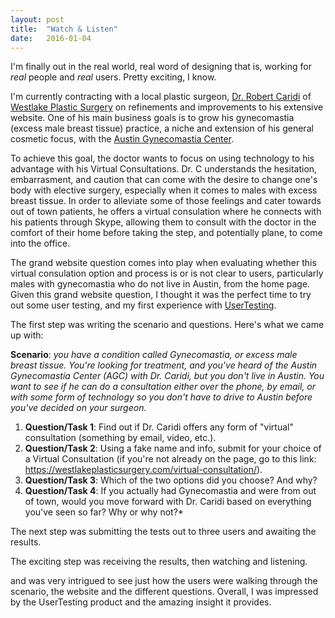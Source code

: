 ```yaml
---
layout: post
title:  "Watch & Listen"
date:   2016-01-04
---
```


I'm finally out in the real world, real word of designing that is, working for *real* people and *real* users. Pretty exciting, I know.

I'm currently contracting with a local plastic surgeon, <a href="https://westlakeplasticsurgery.com/dr-caridi-bio/" target="_blank">Dr. Robert Caridi</a> of <a href="https://westlakeplasticsurgery.com/" target="_blank">Westlake Plastic Surgery</a> on refinements and improvements to his extensive website. One of his main business goals is to grow his gynecomastia (excess male breast tissue) practice, a niche and extension of his general cosmetic focus, with the <a href="https://westlakeplasticsurgery.com/austin-gynecomastia-center/" target="=_blank">Austin Gynecomastia Center</a>.

To achieve this goal, the doctor wants to focus on using technology to his advantage with his Virtual Consultations. Dr. C understands the hesitation, embarrasment, and caution that can come with the desire to change one's body with elective surgery, especially when it comes to males with excess breast tissue. In order to alleviate some of those feelings and cater towards out of town patients, he offers a virtual consulation where he connects with his patients through Skype, allowing them to consult with the doctor in the comfort of their home before taking the step, and potentially plane, to come into the office.

The grand website question comes into play when evaluating whether this virtual consulation option and process is or is not clear to users, particularly males with gynecomastia who do not live in Austin, from the home page. Given this grand website question, I thought it was the perfect time to try out some user testing, and my first experience with <a href="https://www.usertesting.com/" target="_blank">UserTesting</a>.

The first step was writing the scenario and questions. Here's what we came up with:

**Scenario**: *you have a condition called Gynecomastia, or excess male breast tissue. You're looking for treatment, and you've heard of the Austin Gynecomastia Center (AGC) with Dr. Caridi, but you don't live in Austin. You want to see if he can do a consultation either over the phone, by email, or with some form of technology so you don't have to drive to Austin before you've decided on your surgeon.*

1. **Question/Task 1**: Find out if Dr. Caridi offers any form of "virtual" consultation (something by email, video, etc.).
2. **Question/Task 2**: Using a fake name and info, submit for your choice of a Virtual Consultation (if you're not already on the page, go to this link: https://westlakeplasticsurgery.com/virtual-consultation/).
3. **Question/Task 3**: Which of the two options did you choose? And why?
4. **Question/Task 4**: If you actually had Gynecomastia and were from out of town, would you move forward with Dr. Caridi based on everything you've seen so far? Why or why not?*

The next step was submitting the tests out to three users and awaiting the results. 

The exciting step was receiving the results, then watching and listening.

 and was very intrigued to see just how the users were walking through the scenario, the website and the different questions. Overall, I was impressed by the UserTesting product and the amazing insight it provides.

